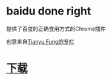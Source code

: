 # baidu done right
提供了百度的正确食用方式的Chrome插件

创意来自[Tianyu Fung的专栏](https://zhuanlan.zhihu.com/p/2090240)

# [下载](https://github.com/sqd/baidu-done-right/raw/master/baidu-done-right.crx)
